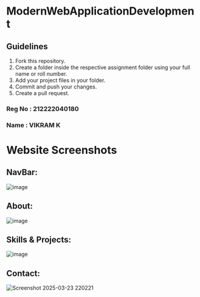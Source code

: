 # ModernWebApplicationDevelopment

## Guidelines

1. Fork this repository.
2. Create a folder inside the respective assignment folder using your full name or roll number.
3. Add your project files in your folder.
4. Commit and push your changes.
5. Create a pull request.

### Reg No : 212222040180

### Name : VIKRAM K

# Website Screenshots

## NavBar:

![image](https://github.com/user-attachments/assets/35885ac0-8d18-4bb6-95c3-9b738e33c0f7)

## About:

![image](https://github.com/user-attachments/assets/b451e3b8-fca9-4f36-b9f8-26eec3e7e13f)

## Skills & Projects:

![image](https://github.com/user-attachments/assets/f7d7acb6-7168-4233-bdcd-0fd01a0bbab1)

## Contact:

![Screenshot 2025-03-23 220221](https://github.com/user-attachments/assets/706dc014-8a14-4259-8c4a-1d05533e829e)
